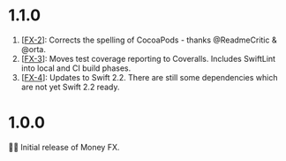 # 1.1.0
1. [[FX-2](https://github.com/danthorpe/FX/pull/2)]: Corrects the spelling of CocoaPods - thanks @ReadmeCritic & @orta.
2. [[FX-3](https://github.com/danthorpe/FX/pull/3)]: Moves test coverage reporting to Coveralls. Includes SwiftLint into local and CI build phases.
3. [[FX-4](https://github.com/danthorpe/FX/pull/4)]: Updates to Swift 2.2. There are still some dependencies which are not yet Swift 2.2 ready.

# 1.0.0
🎉🐝 Initial release of Money FX.